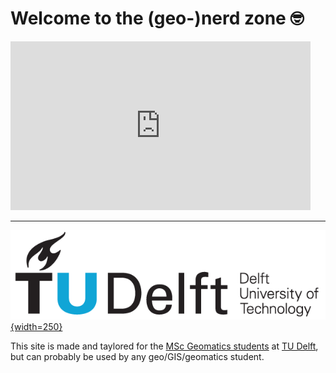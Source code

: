 
# Welcome to the (geo-)nerd zone 🤓


<iframe src="https://giphy.com/embed/l0HlHFRbmaZtBRhXG" width="480" height="270" frameBorder="0" class="giphy-embed" allowFullScreen></iframe>

- - -


[![](img/tud.png){width=250}](https://tudelft.nl)
<!-- [![](img/tudelft3d.svg){width=250}]([TU Delft](https://3d.bk.tudelft.nl)) -->


This site is made and taylored for the [MSc Geomatics students](http://geomatics.tudelft.nl/) at [TU Delft](https://tudelft.nl), but can probably be used by any geo/GIS/geomatics student.
